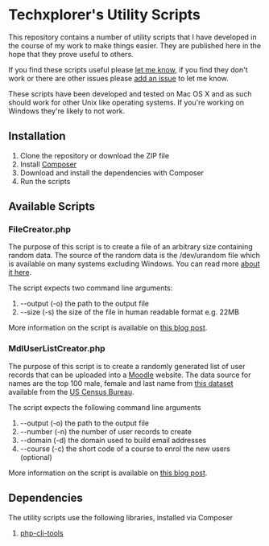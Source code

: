 # Techxplorer's Utility Scripts #
This repository contains a number of utility scripts that I have developed in the course of my work to make things easier. They are published here in the hope that they prove useful to others.

If you find these scripts useful please [let me know](http://thoughtsbytechxplorer.com/pages/who-am-i/#contactme), if you find they don't work or there are other issues please [add an issue](https://github.com/techxplorer/techxplorer-utils/issues) to let me know.

These scripts have been developed and tested on Mac OS X and as such should work for other Unix like operating systems. If you're working on Windows they're likely to not work. 

## Installation ##
1. Clone the repository or download the ZIP file
2. Install [Composer](http://getcomposer.org/)
3. Download and install the dependencies with Composer
4. Run the scripts

## Available Scripts ##

### FileCreator.php ###
The purpose of this script is to create a file of an arbitrary size containing random data. The source of the random data is the /dev/urandom file which is available on many systems excluding Windows. You can read more [about it here](http://en.wikipedia.org/wiki//dev/random).

The script expects two command line arguments:

1. --output (-o) the path to the output file
2. --size (-s) the size of the file in human readable format e.g. 22MB

More information on the script is available on [this blog post](http://thoughtsbytechxplorer.com/thoughts/2013/07/new-utility-file-creator).

### MdlUserListCreator.php ###
The purpose of this script is to create a randomly generated list of user records that can be uploaded into a [Moodle](https://moodle.org/) website. The data source for names are the top 100 male, female and last name from [this dataset](http://www.census.gov/genealogy/www/data/1990surnames/names_files.html) available from the [US Census Bureau](http://www.census.gov/).

The script expects the following command line arguments

1. --output (-o) the path to the output file
2. --number (-n) the number of user records to create
3. --domain (-d) the domain used to build email addresses
4. --course (-c) the short code of a course to enrol the new users (optional)

More information on the script is available on [this blog post](http://thoughtsbytechxplorer.com/thoughts/2013/07/new-utility-moodle-user-list-creator).

## Dependencies ##

The utility scripts use the following libraries, installed via Composer

1. [php-cli-tools](https://github.com/jlogsdon/php-cli-tools)